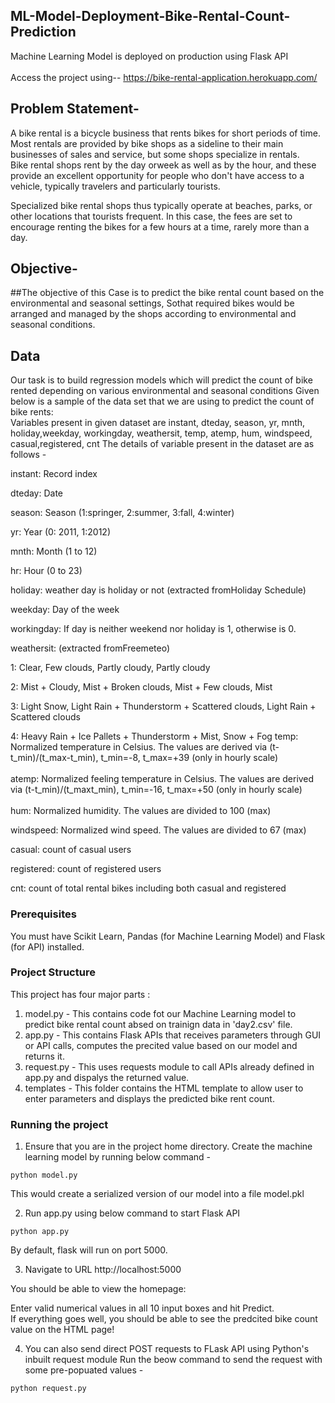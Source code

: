 ## ML-Model-Deployment-Bike-Rental-Count-Prediction
Machine Learning Model is deployed on production using Flask API<br>
<br>
Access the project using-- https://bike-rental-application.herokuapp.com/

## Problem Statement-
A bike rental is a bicycle business that rents bikes for short periods of time. <br>
Most rentals are provided by bike shops as a sideline to their main businesses of sales and
service, but some shops specialize in rentals. <br>
Bike rental shops rent by the day orweek as well as by the hour, and these provide an excellent opportunity for people
who don't have access to a vehicle, typically travelers and particularly tourists.<br>

Specialized bike rental shops thus typically operate at beaches, parks, or other
locations that tourists frequent. In this case, the fees are set to encourage renting the
bikes for a few hours at a time, rarely more than a day. <br>
## Objective- 
##The objective of this Case is to predict the bike rental count based on the environmental and seasonal settings, Sothat required bikes would be arranged and managed by the shops according to environmental and seasonal conditions.<br>


## Data
Our task is to build regression models which will predict the count of bike rented depending on various environmental and seasonal conditions Given below is a
sample of the data set that we are using to predict the count of bike rents:<br>
Variables present in given dataset are instant, dteday, season, yr, mnth, holiday,weekday, workingday, weathersit, temp, atemp, hum, windspeed, casual,registered, cnt
The details of variable present in the dataset are as follows -<br>

instant: Record index

dteday: Date

season: Season (1:springer, 2:summer, 3:fall, 4:winter)

yr: Year (0: 2011, 1:2012)

mnth: Month (1 to 12)

hr: Hour (0 to 23)

holiday: weather day is holiday or not (extracted fromHoliday Schedule)

weekday: Day of the week

workingday: If day is neither weekend nor holiday is 1, otherwise is 0.<br>

weathersit: (extracted fromFreemeteo)

1: Clear, Few clouds, Partly cloudy, Partly cloudy

2: Mist + Cloudy, Mist + Broken clouds, Mist + Few clouds, Mist

3: Light Snow, Light Rain + Thunderstorm + Scattered clouds, Light Rain +
Scattered clouds<br>

4: Heavy Rain + Ice Pallets + Thunderstorm + Mist, Snow + Fog
temp:<br>
Normalized temperature in Celsius. The values are derived via
(t-t_min)/(t_max-t_min),
t_min=-8, t_max=+39 (only in hourly scale)
<br>
<br>atemp: Normalized feeling temperature in Celsius. The values are derived via
(t-t_min)/(t_maxt_min),
t_min=-16, t_max=+50 (only in hourly scale)
<br>
<br>
hum: Normalized humidity. The values are divided to 100 (max)

windspeed: Normalized wind speed. The values are divided to 67 (max)

casual: count of casual users

registered: count of registered users

cnt: count of total rental bikes including both casual and registered

### Prerequisites
You must have Scikit Learn, Pandas (for Machine Learning Model) and Flask (for API) installed.

### Project Structure
This project has four major parts :
1. model.py - This contains code fot our Machine Learning model to predict bike rental count absed on trainign data in 'day2.csv' file.
2. app.py - This contains Flask APIs that receives parameters through GUI or API calls, computes the precited value based on our model and returns it.
3. request.py - This uses requests module to call APIs already defined in app.py and dispalys the returned value.
4. templates - This folder contains the HTML template to allow user to enter parameters and displays the predicted bike rent count.

### Running the project
1. Ensure that you are in the project home directory. Create the machine learning model by running below command -
```
python model.py
```
This would create a serialized version of our model into a file model.pkl

2. Run app.py using below command to start Flask API
```
python app.py
```
By default, flask will run on port 5000.

3. Navigate to URL http://localhost:5000

You should be able to view the homepage:<br>

Enter valid numerical values in all 10 input boxes and hit Predict.
<br>
If everything goes well, you should  be able to see the predcited bike count value on the HTML page!

4. You can also send direct POST requests to FLask API using Python's inbuilt request module
Run the beow command to send the request with some pre-popuated values -
```
python request.py
```
